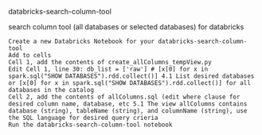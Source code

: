 
databricks-search-column-tool

search column tool (all databases or selected databases) for databricks

    Create a new Databricks Notebook for your databricks-search-column-tool
    Add to cells
    Cell 1, add the contents of create_allColumns_tempView.py
    Edit Cell 1, line 30: db_list = ['raw'] # [x[0] for x in spark.sql("SHOW DATABASES").rdd.collect()] 4.1 List desired databases or [x[0] for x in spark.sql("SHOW DATABASES").rdd.collect()] for all databases in the catalog
    Cell 2, add the contents of allColumns.sql (edit where clause for desired column name, database, etc 5.1 The view allColumns contains database (string), tableName (string), and columnName (string), use the SQL language for desired query crieria
    Run the databricks-search-column-tool notebook


